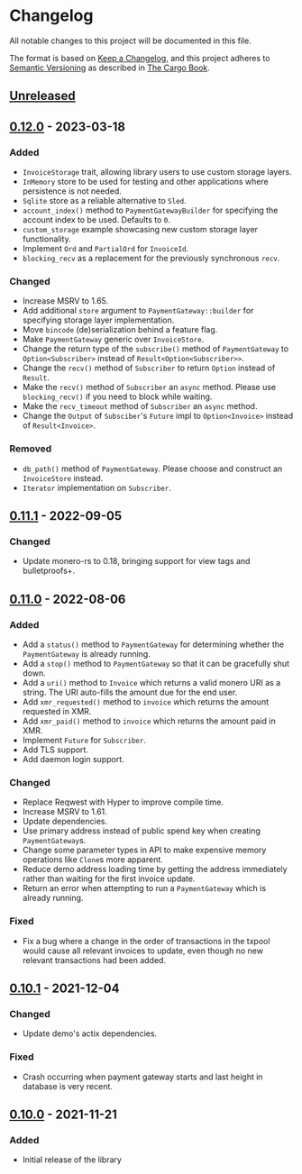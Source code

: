 # Changelog

All notable changes to this project will be documented in this file.

The format is based on [Keep a Changelog](https://keepachangelog.com/en/1.1.0/),
and this project adheres to [Semantic
Versioning](https://semver.org/spec/v2.0.0.html) as described in [The Cargo
Book](https://doc.rust-lang.org/cargo/reference/manifest.html#the-version-field).

## [Unreleased]

## [0.12.0] - 2023-03-18

### Added
- `InvoiceStorage` trait, allowing library users to use custom storage layers.
- `InMemory` store to be used for testing and other applications where
  persistence is not needed.
- `Sqlite` store as a reliable alternative to `Sled`.
- `account_index()` method to `PaymentGatewayBuilder` for specifying the account
  index to be used. Defaults to `0`.
- `custom_storage` example showcasing new custom storage layer functionality.
- Implement `Ord` and `PartialOrd` for `InvoiceId`.
- `blocking_recv` as a replacement for the previously synchronous `recv`.

### Changed
- Increase MSRV to 1.65.
- Add additional `store` argument to `PaymentGateway::builder` for specifying
  storage layer implementation.
- Move `bincode` (de)serialization behind a feature flag.
- Make `PaymentGateway` generic over `InvoiceStore`.
- Change the return type of the `subscribe()` method of `PaymentGateway` to
  `Option<Subscriber>` instead of `Result<Option<Subscriber>>`.
- Change the `recv()` method of `Subscriber` to return `Option` instead of
  `Result`.
- Make the `recv()` method of `Subscriber` an `async` method. Please use
  `blocking_recv()` if you need to block while waiting.
- Make the `recv_timeout` method of `Subscriber` an `async` method.
- Change the `Output` of `Subsciber`'s `Future` impl to `Option<Invoice>`
  instead of `Result<Invoice>`.

### Removed
- `db_path()` method of `PaymentGateway`. Please choose and construct an
  `InvoiceStore` instead.
- `Iterator` implementation on `Subscriber`.

## [0.11.1] - 2022-09-05

### Changed
- Update monero-rs to 0.18, bringing support for view tags and bulletproofs+.

## [0.11.0] - 2022-08-06

### Added
- Add a `status()` method to `PaymentGateway` for determining whether the
  `PaymentGateway` is already running.
- Add a `stop()` method to `PaymentGateway` so that it can be gracefully shut
  down.
- Add a `uri()` method to `Invoice` which returns a valid monero URI as a
  string. The URI auto-fills the amount due for the end user.
- Add `xmr_requested()` method to `invoice` which returns the amount requested
  in XMR.
- Add `xmr_paid()` method to `invoice` which returns the amount paid in XMR.
- Implement `Future` for `Subscriber`.
- Add TLS support.
- Add daemon login support.

### Changed
- Replace Reqwest with Hyper to improve compile time.
- Increase MSRV to 1.61.
- Update dependencies.
- Use primary address instead of public spend key when creating
  `PaymentGateway`s.
- Change some parameter types in API to make expensive memory operations like
  `Clone`s more apparent.
- Reduce demo address loading time by getting the address immediately rather
  than waiting for the first invoice update.
- Return an error when attempting to run a `PaymentGateway` which is already
  running.

### Fixed
- Fix a bug where a change in the order of transactions in the txpool would
  cause all relevant invoices to update, even though no new relevant
  transactions had been added.

## [0.10.1] - 2021-12-04

### Changed

- Update demo's actix dependencies.

### Fixed

- Crash occurring when payment gateway starts and last height in database is
  very recent.

## [0.10.0] - 2021-11-21

### Added

- Initial release of the library

[Unreleased]: https://github.com/busyboredom/acceptxmr/compare/v0.12.0...HEAD
[0.12.0]: https://github.com/busyboredom/acceptxmr/compare/v0.11.1...v0.12.0
[0.11.1]: https://github.com/busyboredom/acceptxmr/compare/v0.11.0...v0.11.1
[0.11.0]: https://github.com/busyboredom/acceptxmr/compare/v0.10.1...v0.11.0
[0.10.1]: https://github.com/busyboredom/acceptxmr/compare/v0.10.0...v0.10.1
[0.10.0]: https://github.com/busyboredom/acceptxmr/releases/tag/v0.10.0
